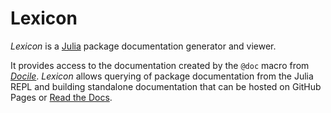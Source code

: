 # Lexicon

*Lexicon* is a [Julia](http://www.julialang.org) package documentation generator
and viewer.

It provides access to the documentation created by the `@doc` macro from
[*Docile*](https://github.com/MichaelHatherly/Docile.jl). *Lexicon* allows
querying of package documentation from the Julia REPL and building standalone
documentation that can be hosted on GitHub Pages or
[Read the Docs](https://readthedocs.org/).
